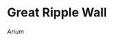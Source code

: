 <!-- wiki-header-section:start -->
# Great Ripple Wall

<!-- wiki-header-section:end -->

<!-- not-for-live-publishing:start -->
<!-- obsidian-pull:start -->
*Arium*
<!-- obsidian-pull:end -->
<!-- not-for-live-publishing:end -->